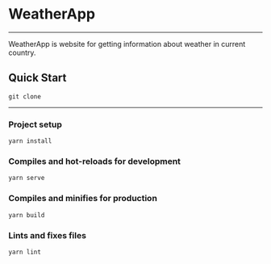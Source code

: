 # WeatherApp

---

WeatherApp is website for getting information about weather in current country.

## Quick Start

```
git clone
```

---

### Project setup

```
yarn install
```

### Compiles and hot-reloads for development

```
yarn serve
```

### Compiles and minifies for production

```
yarn build
```

### Lints and fixes files

```
yarn lint
```
